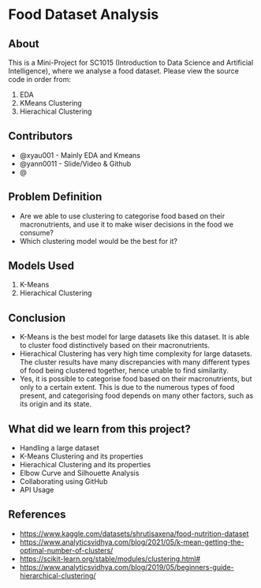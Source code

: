 # Food Dataset Analysis

## About

This is a Mini-Project for SC1015 (Introduction to Data Science and Artificial Intelligence), where we analyse a food dataset. 
Please view the source code in order from:

1. EDA
2. KMeans Clustering
3. Hierachical Clustering

  
## Contributors

- @xyau001 - Mainly EDA and Kmeans 
- @yann0011 - Slide/Video & Github
- @

## Problem Definition

- Are we able to use clustering to categorise food based on their macronutrients, and use it to make wiser decisions in the food we consume?
- Which clustering model would be the best for it?

## Models Used

1. K-Means
2. Hierachical Clustering

## Conclusion

- K-Means is the best model for large datasets like this dataset. It is able to cluster food distinctively based on their macronutrients.
- Hierachical Clustering has very high time complexity for large datasets. The cluster results have many discrepancies with many different types of food being      clustered together, hence unable to find similarity. 
- Yes, it is possible to categorise food based on their macronutrients, but only to a certain extent. This is due to the numerous types of food present, and categorising food depends on many other factors, such as its origin and its state.

## What did we learn from this project?

- Handling a large dataset
- K-Means Clustering and its properties
- Hierachical Clustering and its properties
- Elbow Curve and Silhouette Analysis
- Collaborating using GitHub
- API Usage

## References

- <https://www.kaggle.com/datasets/shrutisaxena/food-nutrition-dataset>
- <https://www.analyticsvidhya.com/blog/2021/05/k-mean-getting-the-optimal-number-of-clusters/>
- <https://scikit-learn.org/stable/modules/clustering.html#>
- <https://www.analyticsvidhya.com/blog/2019/05/beginners-guide-hierarchical-clustering/>

